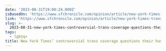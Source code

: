 ```yaml
---
date: '2023-08-31T19:00:24.000Z'
isBasedOn: 'https://www.sfchronicle.com/opinion/article/new-york-times-trans-18214925.php'
link: 'https://www.sfchronicle.com/opinion/article/new-york-times-trans-18214925.php'
slug: >-
  2023-08-31-new-york-times-controversial-trans-coverage-questions-their-humanity
tags:
  - lgbtq+
title: New York Times’ controversial trans coverage questions their humanity
---
```


